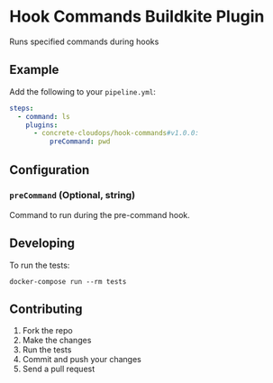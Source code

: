 # Hook Commands Buildkite Plugin

Runs specified commands during hooks

## Example

Add the following to your `pipeline.yml`:

```yml
steps:
  - command: ls
    plugins:
      - concrete-cloudops/hook-commands#v1.0.0:
          preCommand: pwd
```

## Configuration

### `preCommand` (Optional, string)

Command to run during the pre-command hook.

## Developing

To run the tests:

```shell
docker-compose run --rm tests
```

## Contributing

1. Fork the repo
2. Make the changes
3. Run the tests
4. Commit and push your changes
5. Send a pull request
